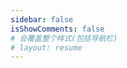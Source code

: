 ```yaml
---
sidebar: false
isShowComments: false
# 会覆盖整个样式(包括导航栏)
# layout: resume
---
```

<!-- SSR不友好组件包裹在内置的 <ClientOnly> 中 -->
<ClientOnly>
  <resume/>
</ClientOnly>